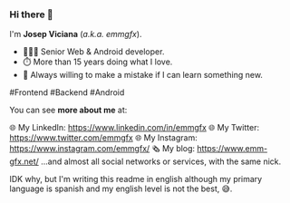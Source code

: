 ### Hi there 👋

I'm **Josep Viciana** (*a.k.a. emmgfx*).

 - 👨🏻‍💻  Senior Web & Android developer.
 - ⏱️  More than 15 years doing what I love.
 - 📖  Always willing to make a mistake if I can learn something new.

#Frontend #Backend #Android

You can see **more about me** at:

🌐 My LinkedIn: https://www.linkedin.com/in/emmgfx
🌐 My Twitter: https://www.twitter.com/emmgfx
🌐 My Instagram: https://www.instagram.com/emmgfx/
🗞️ My blog: https://www.emm-gfx.net/
...and almost all social networks or services, with the same nick.
 
 IDK why, but I'm writing this readme in english although my primary language is spanish and my english level is not the best, 😅.
